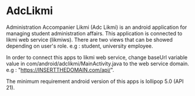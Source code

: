 # AdcLikmi
Administration Accompanier Likmi (Adc Likmi) is an android application for managing student administration affairs. This application is connected to likmi web service (likmiws). There are two views that can be showed depending on user's role. e.g : student, university employee.

In order to connect this apps to likmi web service, change baseUrl variable value in com/android/adclikmi/MainActivity.java to the web service domain. e.g : "https://INSERTTHEDOMAIN.com/api/".

The minimum requirement android version of this apps is lollipop 5.0 (API 21).
